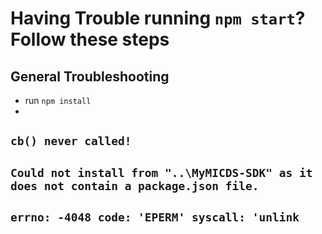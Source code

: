 # Having Trouble running `npm start`? Follow these steps

## General Troubleshooting
- run `npm install`
- 

## `cb() never called!`

## `Could not install from "..\MyMICDS-SDK" as it does not contain a package.json file.`

## `errno: -4048 code: 'EPERM' syscall: 'unlink`

##